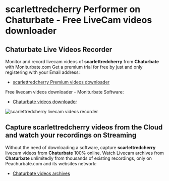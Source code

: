 # scarlettredcherry Performer on Chaturbate - Free LiveCam videos downloader

## Chaturbate Live Videos Recorder

Monitor and record livecam videos of **scarlettredcherry** from **Chaturbate** with Moniturbate.com
Get a premium trial for free by just and only registering with your Email address:
* [scarlettredcherry Premium videos downloader](https://moniturbate.com/request-demo-licence-key.html)

Free livecam videos downloader - Moniturbate Software:
* [Chaturbate videos downloader](https://moniturbate.com/moniturbate-download-software.html)

![scarlettredcherry livecam videos recorder](https://peachurnet.com/templates/moniturbate-software.png)


## Capture scarlettredcherry videos from the Cloud and watch your recordings on Streaming

Without the need of downloading a software, capture **scarlettredcherry** livecam videos from **Chaturbate** 100% online.
Watch Livecam archives from **Chaturbate** unlimitedly from thousands of existing recordings, only on Peachurbate.com and its websites network:
* [Chaturbate videos archives](https://peachurnet.com/)